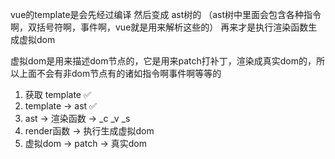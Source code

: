 vue的template是会先经过编译
然后变成 ast树的
（ast树中里面会包含各种指令啊，双括号符啊，事件啊，vue就是用来解析这些的）
再来才是执行渲染函数生成虚拟dom


虚拟dom是用来描述dom节点的，它是用来patch打补丁，渲染成真实dom的，所以上面不会有非dom节点有的诸如指令啊事件啊等等的

1. 获取 template ✅
2. template -> ast ✅
3. ast -> 渲染函数 -> _c _v _s
4. render函数 -> 执行生成虚拟dom
5. 虚拟dom -> patch -> 真实dom